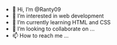 - 👋 Hi, I’m @Ranty09
- 👀 I’m interested in web development 
- 🌱 I’m currently learning HTML and CSS
- 💞️ I’m looking to collaborate on ...
- 📫 How to reach me ...

<!---
Ranty09/Ranty09 is a ✨ special ✨ repository because its `README.md` (this file) appears on your GitHub profile.
You can click the Preview link to take a look at your changes.
--->
